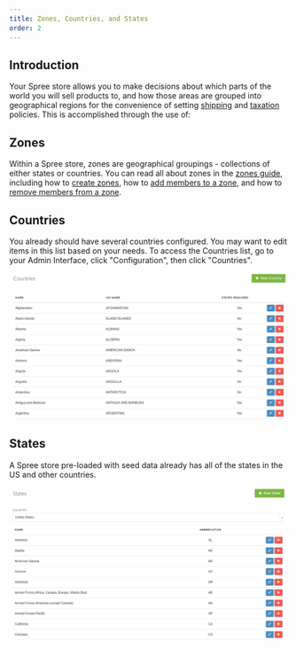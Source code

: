 ```yaml
---
title: Zones, Countries, and States
order: 2
---
```


## Introduction

Your Spree store allows you to make decisions about which parts of the world you will sell products to, and how those areas are grouped into geographical regions for the convenience of setting [shipping](shipments) and [taxation](taxation) policies. This is accomplished through the use of:

## Zones

Within a Spree store, zones are geographical groupings - collections of either states or countries. You can read all about zones in the [zones guide](zones), including how to [create zones](#zones#creating-a-zone), how to [add members to a zone](zones#adding-members-to-a-zone), and how to [remove members from a zone](zones#removing-members-from-a-zone).

## Countries

You already should have several countries configured. You may want to edit items in this list based on your needs. To access the Countries list, go to your Admin Interface, click "Configuration", then click "Countries".

![Countries List](../../../images/user/config/countries.jpg)

## States

A Spree store pre-loaded with seed data already has all of the states in the US and other countries.

![US States](../../../images/user/config/us_states_list.jpg)
